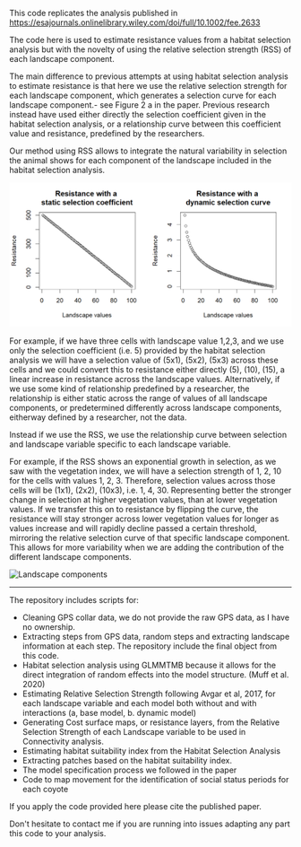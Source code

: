This code replicates the analysis published in https://esajournals.onlinelibrary.wiley.com/doi/full/10.1002/fee.2633 

The code here is used to estimate resistance values from a habitat selection analysis but with the novelty of using the relative selection strength (RSS) of each landscape component.

The main difference to previous attempts at using habitat selection analysis to estimate resistance is that here we use the relative selection strength for each landscape component, which generates a selection curve for each landscape component.- see Figure 2 a in the paper. Previous research instead have used either directly the selection coefficient given in the habitat selection analysis, or a relationship curve between this coefficient value and resistance, predefined by the researchers. 

Our method using RSS allows to integrate the natural variability in selection the animal shows for each component of the landscape included in the habitat selection analysis.

![Resistance values](images/image_method.jpg)

For example, if we have three cells with landscape value 1,2,3, and we use only the selection coefficient (i.e. 5) provided by the habitat selection analysis we will have a selection value of (5x1), (5x2), (5x3) across these cells and we could convert this to resistance either directly (5), (10), (15), a linear increase in resistance across the landscape values. Alternatively, if we use some kind of relationship predefined by a researcher, the relationship is either static across the range of values of all landscape components, or predetermined differently across landscape components, eitherway defined by a researcher, not the data.

Instead if we use the RSS, we use the relationship curve between selection and landscape variable specific to each landscape variable. 

For example, if the RSS shows an exponential growth in selection, as we saw with the vegetation index, we will have a selection strength of 1, 2, 10 for the cells with values 1, 2, 3. Therefore, selection values across those cells will be (1x1), (2x2), (10x3), i.e. 1, 4, 30. Representing better the stronger change in selection at higher vegetation values, than at lower vegetation values. If we transfer this on to resistance by flipping the curve, the resistance will stay stronger across lower vegetation values for longer as values increase and will rapidly decline passed a certain threshold, mirroring the relative selection curve of that specific landscape component. This allows for more variability when we are adding the contribution of the different landscape components. 

![Landscape components](images/Figure_2a.jpg)

--------------------------------------------------

The repository includes scripts for:

- Cleaning GPS collar data, we do not provide the raw GPS data, as I have no ownership.
- Extracting steps from GPS data, random steps and extracting landscape information at each step. The repository include the final object from this code.
- Habitat selection analysis using GLMMTMB because it allows for the direct integration of random effects into the model structure. (Muff et al. 2020)
- Estimating Relative Selection Strength following Avgar et al, 2017, for each landscape variable and each model both without and with interactions (a, base model, b. dynamic model)
- Generating Cost surface maps, or resistance layers, from the Relative Selection Strength of each Landscape variable to be used in Connectivity analysis. 
- Estimating habitat suitability index from the Habitat Selection Analysis
- Extracting patches based on the habitat suitability index.
- The model specification process we followed in the paper
- Code to map movement for the identification of social status periods for each coyote 

If you apply the code provided here please cite the published paper. 

Don't hesitate to contact me if you are running into issues adapting any part this code to your analysis. 


